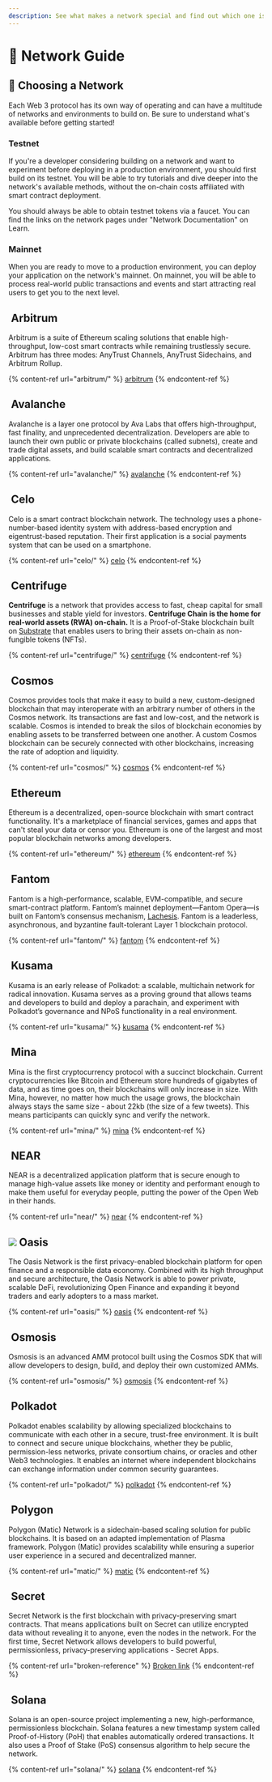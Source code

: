 ```yaml
---
description: See what makes a network special and find out which one is a good fit for you
---
```


# 🔭 Network Guide

## 📍 Choosing a Network

Each Web 3 protocol has its own way of operating and can have a multitude of networks and environments to build on. Be sure to understand what's available before getting started!

### Testnet

If you're a developer considering building on a network and want to experiment before deploying in a production environment, you should first build on its testnet. You will be able to try tutorials and dive deeper into the network's available methods, without the on-chain costs affiliated with smart contract deployment.

You should always be able to obtain testnet tokens via a faucet. You can find the links on the network pages under "Network Documentation" on Learn.

### Mainnet

When you are ready to move to a production environment, you can deploy your application on the network's mainnet. On mainnet, you will be able to process real-world public transactions and events and start attracting real users to get you to the next level.

## <img src="../.gitbook/assets/arbitrum.svg" alt="" data-size="line"> Arbitrum

Arbitrum is a suite of Ethereum scaling solutions that enable high-throughput, low-cost smart contracts while remaining trustlessly secure. Arbitrum has three modes: AnyTrust Channels, AnyTrust Sidechains, and Arbitrum Rollup.

{% content-ref url="arbitrum/" %}
[arbitrum](arbitrum/)
{% endcontent-ref %}

## <img src="../.gitbook/assets/avalanche_token_round-300x300.png" alt="" data-size="line"> Avalanche

Avalanche is a layer one protocol by Ava Labs that offers high-throughput, fast finality, and unprecedented decentralization. Developers are able to launch their own public or private blockchains (called subnets), create and trade digital assets, and build scalable smart contracts and decentralized applications.

{% content-ref url="avalanche/" %}
[avalanche](avalanche/)
{% endcontent-ref %}

## <img src="../.gitbook/assets/37552875 (2) (2) (2) (2) (2) (2) (2) (2) (2) (2) (2) (2) (2) (6).png" alt="" data-size="line"> Celo

Celo is a smart contract blockchain network. The technology uses a phone-number-based identity system with address-based encryption and eigentrust-based reputation. Their first application is a social payments system that can be used on a smartphone.

{% content-ref url="celo/" %}
[celo](celo/)
{% endcontent-ref %}

## <img src="../.gitbook/assets/download.svg" alt="" data-size="line"> Centrifuge

**Centrifuge** is a network that provides access to fast, cheap capital for small businesses and stable yield for investors. **Centrifuge Chain is the home for real-world assets (RWA) on-chain.** It is a Proof-of-Stake blockchain built on [Substrate](https://www.parity.io/what-is-substrate/) that enables users to bring their assets on-chain as non-fungible tokens (NFTs).

{% content-ref url="centrifuge/" %}
[centrifuge](centrifuge/)
{% endcontent-ref %}

## <img src="../.gitbook/assets/rsz_1cosmoslogo_1.png" alt="" data-size="line"> Cosmos

Cosmos provides tools that make it easy to build a new, custom-designed blockchain that may interoperate with an arbitrary number of others in the Cosmos network. Its transactions are fast and low-cost, and the network is scalable. Cosmos is intended to break the silos of blockchain economies by enabling assets to be transferred between one another. A custom Cosmos blockchain can be securely connected with other blockchains, increasing the rate of adoption and liquidity.

{% content-ref url="cosmos/" %}
[cosmos](cosmos/)
{% endcontent-ref %}

## <img src="../.gitbook/assets/eth-diamond-black.png" alt="" data-size="line"> Ethereum

Ethereum is a decentralized, open-source blockchain with smart contract functionality. It's a marketplace of financial services, games and apps that can't steal your data or censor you. Ethereum is one of the largest and most popular blockchain networks among developers.

{% content-ref url="ethereum/" %}
[ethereum](ethereum/)
{% endcontent-ref %}

## <img src="../.gitbook/assets/logomark blue-without-background.svg" alt="" data-size="line"> Fantom

Fantom is a high-performance, scalable, EVM-compatible, and secure smart-contract platform. Fantom’s mainnet deployment—Fantom Opera—is built on Fantom’s consensus mechanism, [Lachesis](https://www.fantom.foundation/lachesis-consensus-algorithm/). Fantom is a leaderless, asynchronous, and byzantine fault-tolerant Layer 1 blockchain protocol.

{% content-ref url="fantom/" %}
[fantom](fantom/)
{% endcontent-ref %}

## <img src="../.gitbook/assets/kusama.png" alt="" data-size="line"> Kusama

Kusama is an early release of Polkadot: a scalable, multichain network for radical innovation. Kusama serves as a proving ground that allows teams and developers to build and deploy a parachain, and experiment with Polkadot’s governance and NPoS functionality in a real environment.

{% content-ref url="kusama/" %}
[kusama](kusama/)
{% endcontent-ref %}

## <img src="../.gitbook/assets/1_Gc0Dp8vfVm6BwwN51NUqEw.png" alt="" data-size="line"> Mina

Mina is the first cryptocurrency protocol with a succinct blockchain. Current cryptocurrencies like Bitcoin and Ethereum store hundreds of gigabytes of data, and as time goes on, their blockchains will only increase in size. With Mina, however, no matter how much the usage grows, the blockchain always stays the same size - about 22kb (the size of a few tweets). This means participants can quickly sync and verify the network.

{% content-ref url="mina/" %}
[mina](mina/)
{% endcontent-ref %}

## <img src="../.gitbook/assets/tnear_icon_1.png" alt="" data-size="line"> NEAR

NEAR is a decentralized application platform that is secure enough to manage high-value assets like money or identity and performant enough to make them useful for everyday people, putting the power of the Open Web in their hands.

{% content-ref url="near/" %}
[near](near/)
{% endcontent-ref %}

## ![](<../.gitbook/assets/output-onlinepngtools (3).png>) Oasis

The Oasis Network is the first privacy-enabled blockchain platform for open finance and a responsible data economy. Combined with its high throughput and secure architecture, the Oasis Network is able to power private, scalable DeFi, revolutionizing Open Finance and expanding it beyond traders and early adopters to a mass market.

{% content-ref url="oasis/" %}
[oasis](oasis/)
{% endcontent-ref %}

## <img src="../.gitbook/assets/osmo.png" alt="" data-size="line"> Osmosis

Osmosis is an advanced AMM protocol built using the Cosmos SDK that will allow developers to design, build, and deploy their own customized AMMs.

{% content-ref url="osmosis/" %}
[osmosis](osmosis/)
{% endcontent-ref %}

## <img src="../.gitbook/assets/4129.png" alt="" data-size="line"> Polkadot

Polkadot enables scalability by allowing specialized blockchains to communicate with each other in a secure, trust-free environment. It is built to connect and secure unique blockchains, whether they be public, permission-less networks, private consortium chains, or oracles and other Web3 technologies. It enables an internet where independent blockchains can exchange information under common security guarantees.

{% content-ref url="polkadot/" %}
[polkadot](polkadot/)
{% endcontent-ref %}

## <img src="../.gitbook/assets/polygon.png" alt="" data-size="line"> Polygon

Polygon (Matic) Network is a sidechain-based scaling solution for public blockchains. It is based on an adapted implementation of Plasma framework. Polygon (Matic) provides scalability while ensuring a superior user experience in a secured and decentralized manner.

{% content-ref url="matic/" %}
[matic](matic/)
{% endcontent-ref %}

## <img src="../.gitbook/assets/logo1.png" alt="" data-size="line"> Secret

Secret Network is the first blockchain with privacy-preserving smart contracts. That means applications built on Secret can utilize encrypted data without revealing it to anyone, even the nodes in the network. For the first time, Secret Network allows developers to build powerful, permissionless, privacy-preserving applications - Secret Apps.

{% content-ref url="broken-reference" %}
[Broken link](broken-reference)
{% endcontent-ref %}

## <img src="../.gitbook/assets/solana (2) (2) (2) (2) (1) (2) (2) (2) (2) (2) (1) (3).png" alt="" data-size="line"> Solana

Solana is an open-source project implementing a new, high-performance, permissionless blockchain. Solana features a new timestamp system called Proof-of-History (PoH) that enables automatically ordered transactions. It also uses a Proof of Stake (PoS) consensus algorithm to help secure the network.

{% content-ref url="solana/" %}
[solana](solana/)
{% endcontent-ref %}
